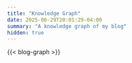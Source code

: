 ```yaml
---
title: "Knowledge Graph"
date: 2025-06-29T20:01:29-04:00
summary: "A knowledge graph of my blog"
hidden: true
---
```


{{< blog-graph >}}
